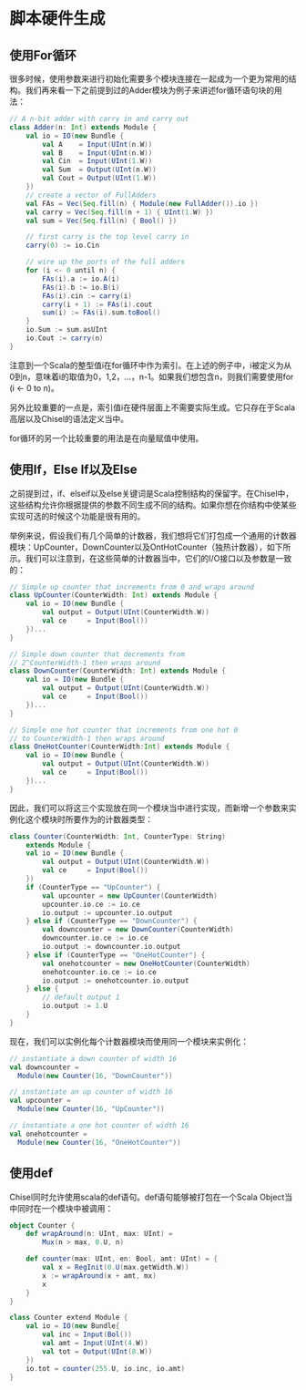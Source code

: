 # 脚本硬件生成

## 使用For循环

很多时候，使用参数来进行初始化需要多个模块连接在一起成为一个更为常用的结构。我们再来看一下之前提到过的Adder模块为例子来讲述for循环语句块的用法：

```scala
// A n-bit adder with carry in and carry out
class Adder(n: Int) extends Module {
    val io = IO(new Bundle {
        val A    = Input(UInt(n.W))
        val B    = Input(UInt(n.W))
        val Cin  = Input(UInt(1.W))
        val Sum  = Output(UInt(n.W))
        val Cout = Output(UInt(1.W))
    })
    // create a vector of FullAdders
    val FAs = Vec(Seq.fill(n) { Module(new FullAdder()).io })
    val carry = Vec(Seq.fill(n + 1) { UInt(1.W) })
    val sum = Vec(Seq.fill(n) { Bool() })

    // first carry is the top level carry in
    carry(0) := io.Cin

    // wire up the ports of the full adders
    for (i <- 0 until n) {
        FAs(i).a := io.A(i)
        FAs(i).b := io.B(i)
        FAs(i).cin := carry(i)
        carry(i + 1) := FAs(i).cout
        sum(i) := FAs(i).sum.toBool()
    }
    io.Sum := sum.asUInt
    io.Cout := carry(n)
}
```

注意到一个Scala的整型值i在for循环中作为索引。在上述的例子中，i被定义为从0到n，意味着i的取值为0，1,2，...，n-1。如果我们想包含n，则我们需要使用for (i <- 0 to n)。

另外比较重要的一点是，索引值i在硬件层面上不需要实际生成。它只存在于Scala高层以及Chisel的语法定义当中。

for循环的另一个比较重要的用法是在向量赋值中使用。

## 使用If，Else If以及Else

之前提到过，if、elseif以及else关键词是Scala控制结构的保留字。在Chisel中，这些结构允许你根据提供的参数不同生成不同的结构。如果你想在你结构中使某些实现可选的时候这个功能是很有用的。

举例来说，假设我们有几个简单的计数器，我们想将它们打包成一个通用的计数器模块：UpCounter，DownCounter以及OntHotCounter（独热计数器），如下所示。我们可以注意到，在这些简单的计数器当中，它们的I/O接口以及参数是一致的：

```scala
// Simple up counter that increments from 0 and wraps around
class UpCounter(CounterWidth: Int) extends Module {
    val io = IO(new Bundle {
        val output = Output(UInt(CounterWidth.W))
        val ce     = Input(Bool())
    })...
}

// Simple down counter that decrements from
// 2^CounterWidth-1 then wraps around
class DownCounter(CounterWidth: Int) extends Module {
    val io = IO(new Bundle {
        val output = Output(UInt(CounterWidth.W))
        val ce     = Input(Bool())
    })...
}

// Simple one hot counter that increments from one hot 0 
// to CounterWidth-1 then wraps around
class OneHotCounter(CounterWidth:Int) extends Module {
    val io = IO(new Bundle {
        val output = Output(UInt(CounterWidth.W))
        val ce     = Input(Bool())
    })...
}
```

因此，我们可以将这三个实现放在同一个模块当中进行实现，而新增一个参数来实例化这个模块时所要作为的计数器类型：

```scala
class Counter(CounterWidth: Int, CounterType: String) 
    extends Module {
    val io = IO(new Bundle {
        val output = Output(UInt(CounterWidth.W))
        val ce     = Input(Bool())
    })
    if (CounterType == "UpCounter") {
        val upcounter = new UpCounter(CounterWidth)
        upcounter.io.ce := io.ce
        io.output := upcounter.io.output
    } else if (CounterType == "DownCounter") {
        val downcounter = new DownCounter(CounterWidth)
        downcounter.io.ce := io.ce
        io.output := downcounter.io.output
    } else if (CounterType == "OneHotCounter") {
        val onehotcounter = new OneHotCounter(CounterWidth)
        onehotcounter.io.ce := io.ce
        io.output := onehotcounter.io.output
    } else {
        // default output 1
        io.output := 1.U
    }
}
```

现在，我们可以实例化每个计数器模块而使用同一个模块来实例化：

```scala
// instantiate a down counter of width 16
val downcounter = 
  Module(new Counter(16, "DownCounter"))

// instantiate an up counter of width 16
val upcounter = 
  Module(new Counter(16, "UpCounter"))

// instantiate a one hot counter of width 16
val onehotcounter = 
  Module(new Counter(16, "OneHotCounter"))
```

## 使用def

Chisel同时允许使用scala的def语句。def语句能够被打包在一个Scala Object当中同时在一个模块中被调用：

```scala
object Counter {
    def wrapAround(n: UInt, max: UInt) =
        Mux(n > max, 0.U, n)

    def counter(max: UInt, en: Bool, amt: UInt) = {
        val x = RegInit(0.U(max.getWidth.W))
        x := wrapAround(x + amt, mx)
        x
    }
}

class Counter extend Module {
    val io = IO(new Bundle{
        val inc = Input(Bol())
        val amt = Input(UInt(4.W))
        val tot = Output(UInt(8.W))
    })
    io.tot = counter(255.U, io.inc, io.amt)
}
```
